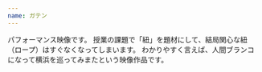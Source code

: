 ```yaml
---
name: ガテン
---
```


パフォーマンス映像です。
授業の課題で「紐」を題材にして、結局関心な紐（ロープ）はすぐなくなってしまいます。
わかりやすく言えば、人間ブランコになって横浜を巡ってみまたという映像作品です。

